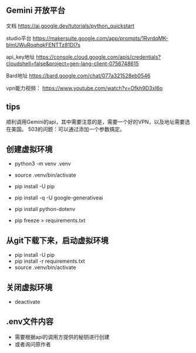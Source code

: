 ## Gemini 开放平台
文档
https://ai.google.dev/tutorials/python_quickstart

studio平台
https://makersuite.google.com/app/prompts/1RvrdqMK-blmUWuRoqhqkFENTTz81Dl7s

api_key地址
https://console.cloud.google.com/apis/credentials?cloudshell=false&project=gen-lang-client-0756748615

Bard地址
https://bard.google.com/chat/077a321528eb0546

vpn能力视频：
https://www.youtube.com/watch?v=Ofkh9D3xI6o 

## tips
顺利调用Gemini的api，其中需要注意的是，需要一个好的VPN，以及地址需要选在美国。
503的问题：可以通过添加一个参数搞定。

## 创建虚拟环境
- python3 -m venv .venv
- source .venv/bin/activate 
- pip install -U pip
- pip install -q -U google-generativeai
- pip install python-dotenv

- pip freeze > requirements.txt

## 从git下载下来，启动虚拟环境
- pip install -U pip
- pip install -r requirements.txt
- source .venv/bin/activate

## 关闭虚拟环境
- deactivate

## .env文件内容
- 需要根据api的调用方提供的秘钥进行创建
- 或者询问原作者


